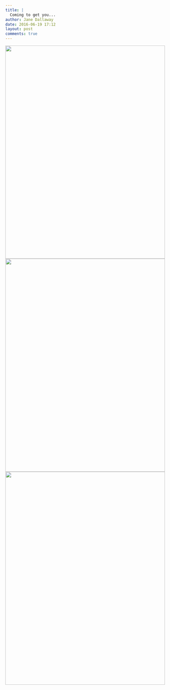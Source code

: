 ```yaml
---
title: |
  Coming to get you...
author: Jane Dallaway
date: 2016-06-19 17:12
layout: post
comments: true
---
```


<div><a href="http://static.skitters.dallaway.com/tp_IMG_9598.JPG"><img src="http://static.skitters.dallaway.com/tp_thumb_IMG_9598.JPG" width="500" height="667"/></a></div><div><a href="http://static.skitters.dallaway.com/tp_IMG_9599.JPG"><img src="http://static.skitters.dallaway.com/tp_thumb_IMG_9599.JPG" width="500" height="667"/></a></div><div><a href="http://static.skitters.dallaway.com/tp_IMG_9600.JPG"><img src="http://static.skitters.dallaway.com/tp_thumb_IMG_9600.JPG" width="500" height="667"/></a></div>



  


  


  

      
